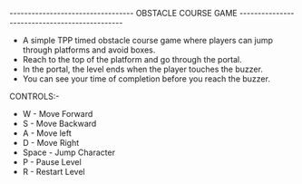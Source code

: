 ---------------------------------- OBSTACLE COURSE GAME ----------------------------------------------

* A simple TPP timed obstacle course game where players can jump through platforms and avoid boxes.
* Reach to the top of the platform and go through the portal.
* In the portal, the level ends when the player touches the buzzer.
* You can see your time of completion before you reach the buzzer.

CONTROLS:-

* W - Move Forward
* S - Move Backward
* A - Move left
* D - Move Right
* Space - Jump Character
* P - Pause Level
* R - Restart Level
